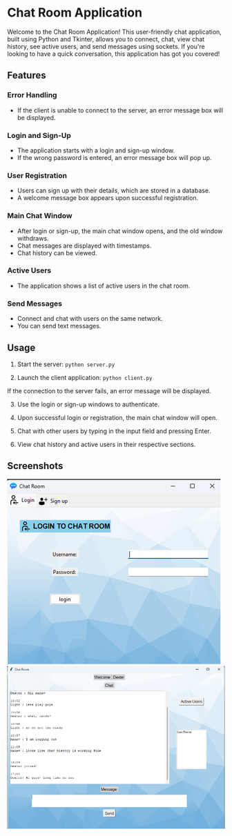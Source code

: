 # Chat Room Application

Welcome to the Chat Room Application! This user-friendly chat application, built using Python and Tkinter, allows you to connect, chat, view chat history, see active users, and send messages using sockets. If you're looking to have a quick conversation, this application has got you covered!

## Features

### Error Handling
- If the client is unable to connect to the server, an error message box will be displayed.

### Login and Sign-Up
- The application starts with a login and sign-up window.
- If the wrong password is entered, an error message box will pop up.

### User Registration
- Users can sign up with their details, which are stored in a database.
- A welcome message box appears upon successful registration.

### Main Chat Window
- After login or sign-up, the main chat window opens, and the old window withdraws.
- Chat messages are displayed with timestamps.
- Chat history can be viewed.

### Active Users
- The application shows a list of active users in the chat room.

### Send Messages
- Connect and chat with users on the same network.
- You can send text messages.

## Usage

1. Start the server: 
    ```python server.py```
    

2. Launch the client application: 
    ```python client.py```


If the connection to the server fails, an error message will be displayed.

3. Use the login or sign-up windows to authenticate.

4. Upon successful login or registration, the main chat window will open.

5. Chat with other users by typing in the input field and pressing Enter.

6. View chat history and active users in their respective sections.

## Screenshots

![Login Window](https://github.com/RajAdarsh2022/Chat-Room-Application-Python/blob/master/images/screenshots/login-chatroom.png)
![Main Chat Window](https://github.com/RajAdarsh2022/Chat-Room-Application-Python/blob/master/images/screenshots/chatwindow-chatroom.png)